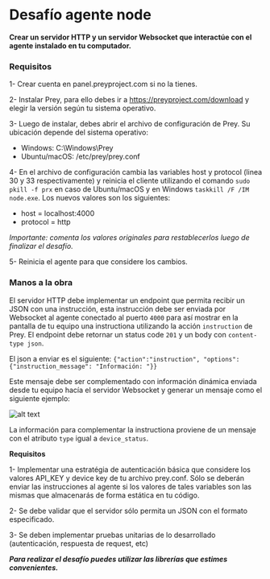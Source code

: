 # Desafío agente node

**Crear un servidor HTTP y un servidor Websocket que interactúe con el agente instalado en tu computador.**

### Requisitos
1- Crear cuenta en panel.preyproject.com si no la tienes.

2- Instalar Prey, para ello debes ir a https://preyproject.com/download y elegir la versión según tu sistema operativo.

3- Luego de instalar, debes abrir el archivo de configuración de Prey. Su ubicación depende del sistema operativo:

 - Windows: C:\Windows\Prey
 - Ubuntu/macOS: /etc/prey/prey.conf

4- En el archivo de configuración cambia las variables host y protocol (linea 30 y 33 respectivamente) y reinicia el cliente utilizando el comando `sudo pkill -f prx` en caso de Ubuntu/macOS y en Windows `taskkill /F /IM node.exe`.
Los nuevos valores son los siguientes:

- host = localhost:4000
- protocol = http

*Importante: comenta los valores originales para restablecerlos luego de finalizar el desafío.*

5- Reinicia el agente para que considere los cambios.

### Manos a la obra

El servidor HTTP debe implementar un endpoint que permita recibir un JSON con una instrucción, esta instrucción debe ser enviada por Websocket al agente conectado al puerto `4000` para así mostrar en la pantalla de tu equipo una instructiona utilizando la acción `instruction` de Prey. El endpoint debe retornar un status code `201` y un body con `content-type json`.

El json a enviar es el siguiente: `{"action":"instruction", "options": {"instruction_message": "Información: "}}`

Este mensaje debe ser complementado con información dinámica enviada desde tu equipo hacía el servidor Websocket y generar un mensaje como el siguiente ejemplo:

![alt text](ejemplo.png "Title")

La información para complementar la instructiona proviene de un mensaje con el atributo `type` igual a `device_status`.


**Requisitos**

1- Implementar una estratégia de autenticación básica que considere los valores API_KEY y device key de tu archivo prey.conf. Sólo se deberán enviar las instrucciones al agente si los valores de tales variables son las mismas que almacenarás de forma estática en tu código.

2- Se debe validar que el servidor sólo permita un JSON con el formato especificado.

3- Se deben implementar pruebas unitarias de lo desarrollado (autenticación, respuesta de request, etc)

***Para realizar el desafío puedes utilizar las librerías que estimes convenientes.***
